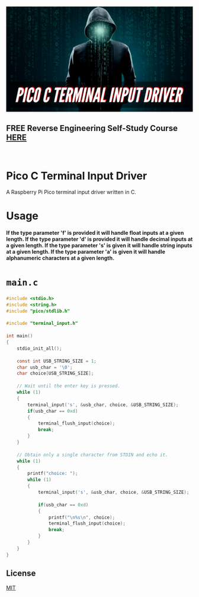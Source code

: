 ![image](https://github.com/mytechnotalent/pico-c-terminal-input-driver/blob/main/Pico%20C%20Terminal%20Input%20Driver.png?raw=true)

## FREE Reverse Engineering Self-Study Course [HERE](https://github.com/mytechnotalent/Reverse-Engineering-Tutorial)

<br>

# Pico C Terminal Input Driver
A Raspberry Pi Pico terminal input driver written in C.

# Usage
#### If the type parameter 'f' is provided it will handle float inputs at a given length.  If the type parameter 'd' is provided it will handle decimal inputs at a given length.  If the type parameter 's' is given it will handle string inputs at a given length.  If the type parameter 'a' is given it will handle alphanumeric characters at a given length.

# `main.c`
```c
#include <stdio.h>
#include <string.h>
#include "pico/stdlib.h"

#include "terminal_input.h"

int main() 
{
    stdio_init_all();

    const int USB_STRING_SIZE = 1;
    char usb_char = '\0';
    char choice[USB_STRING_SIZE];

    // Wait until the enter key is pressed.
    while (1)
    {
        terminal_input('s', &usb_char, choice, &USB_STRING_SIZE);
        if(usb_char == 0xd)
        {
            terminal_flush_input(choice);
            break;
        }
    }

    // Obtain only a single character from STDIN and echo it.
    while (1)
    {
        printf("choice: ");
        while (1)
        {
            terminal_input('s', &usb_char, choice, &USB_STRING_SIZE);

            if(usb_char == 0xd)
            {
                printf("\n%s\n", choice);
                terminal_flush_input(choice);
                break;
            }
        }
    }
}
```

## License
[MIT](https://raw.githubusercontent.com/mytechnotalent/pico-c-terminal-input-driver/main/LICENSE)
